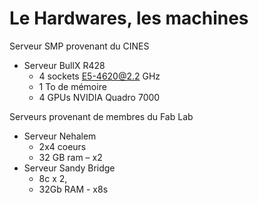 # Le Hardwares, les machines

Serveur SMP provenant du CINES
- Serveur BullX R428
    - 4 sockets E5-4620@2.2 GHz
    - 1 To de mémoire
    - 4 GPUs NVIDIA Quadro 7000

Serveurs provenant de membres du Fab Lab

- Serveur Nehalem
  - 2x4 coeurs
  - 32 GB ram – x2
- Serveur Sandy Bridge
  - 8c x 2,
  - 32Gb RAM - x8 s
